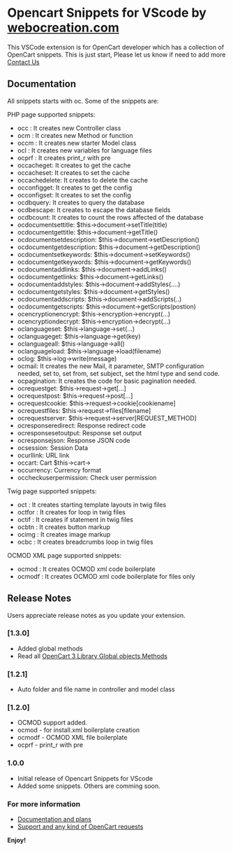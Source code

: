# Opencart Snippets for VScode by [webocreation.com](https://webocreation.com)

This VSCode extension is for OpenCart developer which has a collection of OpenCart snippets. This is just start, Please let us know if need to add more [Contact Us](https://webocreation.com/contact)

## Documentation

All snippets starts with oc. Some of the snippets are:

PHP page supported snippets:

- occ : It creates new Controller class
- ocm : It creates new Method or function
- occm : It creates new starter Model class
- ocl : It creates new variables for language files
- ocprf : It creates print_r with pre
- occacheget: It creates to get the cache
- occacheset: It creates to set the cache
- occachedelete: It creates to delete the cache
- occonfigget: It creates to get the config
- occonfigset: It creates to set the config
- ocdbquery: It creates to query the database
- ocdbescape: It creates to escape the database fields
- ocdbcount: It creates to count the rows affected of the database
- ocdocumentsettitle: $this->document->setTitle(title)
- ocdocumentgettitle: $this->document->getTitle()
- ocdocumentsetdescription: $this->document->setDescription()
- ocdocumentgetdescription: $this->document->getDescription()
- ocdocumentsetkeywords: $this->document->setKeywords()
- ocdocumentgetkeywords: $this->document->getKeywords()
- ocdocumentaddlinks: $this->document->addLinks()
- ocdocumentgetlinks: $this->document->getLinks()
- ocdocumentaddstyles: $this->document->addStyles(....)
- ocdocumentgetstyles: $this->document->getStyles()
- ocdocumentaddscripts: $this->document->addScripts(..)
- ocdocumentgetscripts: $this->document->getScripts(postion)
- ocencryptionencrypt: $this->encryption->encrypt(...)
- ocencryptiondecrypt: $this->encryption->decrypt(...)
- oclanguageset: $this->language->set(...)
- oclanguageget: $this->language->get(key)
- oclanguageall: $this->language->all()
- oclanguageload: $this->language->load(filename)
- oclog: $this->log->write(message)
- ocmail: It creates the new Mail, it parameter, SMTP configuration needed, set to, set from, set subject, set the html type and send code.
- ocpagination: It creates the code for basic pagination needed.
- ocrequestget: $this->request->get[...]
- ocrequestpost: $this->request->post[...]
- ocrequestcookie: $this->request->cookie[cookiename]
- ocrequestfiles: $this->request->files[filename]
- ocrequestserver: $this->request->server[REQUEST_METHOD]
- ocresponseredirect: Response redirect code
- ocresponsesetoutput: Response set output
- ocresponsejson: Response JSON code
- ocsession: Session Data
- ocurllink: URL link
- occart: Cart $this->cart->
- occurrency: Currency format 
- occheckuserpermission: Check user permission




Twig page supported snippets:

- oct : It creates starting template layouts in twig files
- octfor : It creates for loop in twig files
- octif : It creates if statement in twig files
- ocbtn : It creates button markup
- ocimg : It creates image markup
- ocbc : It creates breadcrumbs loop in twig files

OCMOD XML page supported snippets:

- ocmod : It creates OCMOD xml code boilerplate
- ocmodf : It creates OCMOD xml code boilerplate for files only

## Release Notes

Users appreciate release notes as you update your extension.

### [1.3.0]

- Added global methods
- Read all [OpenCart 3 Library Global objects Methods](https://webocreation.com/blog/opencart-library-global-methods/)

### [1.2.1]

- Auto folder and file name in controller and model class

### [1.2.0]

- OCMOD support added.
- ocmod - for install.xml boilerplate creation
- ocmodf - OCMOD XML file boilerplate
- ocprf - print_r with pre

### 1.0.0

- Initial release of Opencart Snippets for VScode
- Added some snippets. Others are comming soon.

### For more information

- [Documentation and plans](https://webocreation.com/blog/opencart-code-snippets-vscode-extensions)
- [Support and any kind of OpenCart requests](https://webocreation.com/contact)

**Enjoy!**
